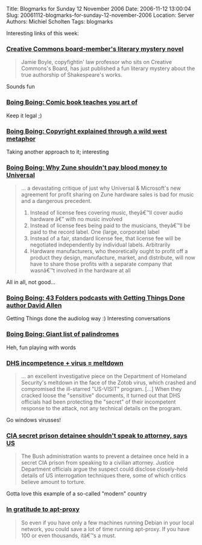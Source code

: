 Title: Blogmarks for Sunday 12 November 2006
Date: 2006-11-12 13:00:04
Slug: 20061112-blogmarks-for-sunday-12-november-2006
Location: Server
Authors: Michiel Scholten
Tags: blogmarks

<p>Interesting links of this week:</p>
<h3><a href="http://www.boingboing.net/2006/11/08/creative_commons_boa.html">Creative Commons board-member's literary mystery novel</a></h3>
<blockquote><p>Jamie Boyle, copyfightin' law professor who sits on Creative Commons's Board, has just published a fun literary mystery about the true authorship of Shakespeare's works.</p></blockquote>

<p>Sounds fun</p>
<h3><a href="http://www.boingboing.net/2006/11/08/comic_book_teaches_y.html">Boing Boing: Comic book teaches you art of </a></h3>
<p>Keep it legal ;)</p>
<h3><a href="http://www.boingboing.net/2006/11/08/copyright_explained_.html">Boing Boing: Copyright explained through a wild west metaphor</a></h3>
<p>Taking another approach to it; interesting</p>
<h3><a href="http://www.boingboing.net/2006/11/09/why_zune_shouldnt_pa.html">Boing Boing: Why Zune shouldn't pay blood money to Universal</a></h3>
<blockquote><p>... a devastating critique of just why Universal & Microsoft's new agreement for profit sharing on Zune hardware sales is bad for music and a dangerous precedent.</p>

<ol>
<li>Instead of license fees covering music, theyâ€™ll cover audio hardware â€” with no music involved</li>
<li>Instead of license fees being paid to the musicians, theyâ€™ll be paid to the record label. One (large, corporate) label</li>
<li>Instead of a fair, standard license fee, that license fee will be negotiated independently by individual labels. Arbitrarily</li>
<li>Hardware manufacturers, who theoretically ought to profit off a product they design, manufacture, market, and distribute, will now have to share those profits with a separate company that wasnâ€™t involved in the hardware at all</li>
</ol>
</blockquote>

<p>All in all, not good...</p>
<h3><a href="http://www.boingboing.net/2006/11/07/43_folders_podcasts_.html">Boing Boing: 43 Folders podcasts with Getting Things Done author David Allen</a></h3>
<p>Getting Things done the audiolog way :) Interesting conversations</p>
<h3><a href="http://www.boingboing.net/2006/11/07/giant_list_of_palind.html">Boing Boing: Giant list of palindromes</a></h3>
<p>Heh, fun playing with words</p>
<h3><a href="http://www.boingboing.net/2006/11/02/dhs_incompetence_vir.html">DHS incompetence + virus = meltdown</a></h3>
<blockquote><p>... an excellent investigative piece on the Department of Homeland Security's meltdown in the face of the Zotob virus, which crashed and compromised the ill-starred "US-VISIT" program. [...] When they cracked loose the "sensitive" documents, it turned out that DHS officials had been protecting the "secret" of their incompetent response to the attack, not any technical details on the program.</p></blockquote>

<p>Go windows virusses!</p>
<h3><a href="http://www.boingboing.net/2006/11/05/cia_secret_prison_de.html">CIA secret prison detainee shouldn't speak to attorney, says US</a></h3>
<blockquote><p>The Bush administration wants to prevent a detainee once held in a secret CIA prison from speaking to a civilian attorney. Justice Department officials argue the suspect could disclose closely-held details of US interrogation techniques there, some of which critics believe amount to torture.</p></blockquote>

<p>Gotta love this example of a so-called "modern" country</p>
<h3><a href="http://blog.thedebianuser.org/?p=168">In gratitude to apt-proxy</a></h3>
<blockquote><p>So even if you have only a few machines running Debian in your local network, you could save a lot of time running apt-proxy. If you have 100 or even thousands, itâ€™s a must.</p></blockquote>
